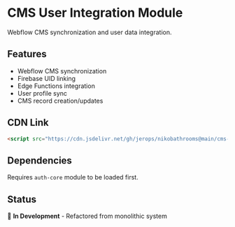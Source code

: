 # CMS User Integration Module

Webflow CMS synchronization and user data integration.

## Features
- Webflow CMS synchronization
- Firebase UID linking
- Edge Functions integration
- User profile sync
- CMS record creation/updates

## CDN Link
```html
<script src="https://cdn.jsdelivr.net/gh/jerops/nikobathrooms@main/cms-user-integration/dist/niko-cms-integration.min.js"></script>
```

## Dependencies
Requires `auth-core` module to be loaded first.

## Status
🔄 **In Development** - Refactored from monolithic system